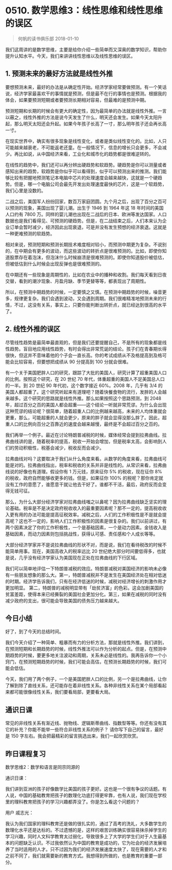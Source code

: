 # 0510. 数学思维3：线性思维和线性思维的误区
> 何帆的读书俱乐部
2018-01-10

我们这周讲的是数学思维，主要是给你介绍一些简单而又深奥的数学知识，帮助你提升认知水平。今天，我们来讲讲线性思维以及线性思维的误区。

## 1. 预测未来的最好方法就是线性外推
要想预测未来，最好的办法是从确定性开始。经济学家经常要做预测。有一个笑话说，经济学家最喜欢干的事情就是预测，但是最不在行的事情也是预测。根据我的体会，如果要预测短期或者要预测长期相对容易，但最难的是预测中期。 

预测短期和长期的时候会有更大的确定性，因为最简单的办法就是线性外推。一言以蔽之，线性外推的方法是说今天发生了什么，明天还会发生。如果今天太阳升起，那么明天太阳还会升起。如果今年孩子长高了一寸，那么明年孩子还会再长高一寸。

在现实世界中，确实有很多现象是线性变化，或者是类似线性变化的。比如，人只可能越来越衰老，不可能返老还童。在一般情况下，信息的增长只会更多，不会减少。再比如说，从中国经济来看，工业化和城市化的趋势都是很难逆转的。

在线性的趋势中，我们还可以再分辨出硬趋势和软趋势。硬趋势是你可以测量或者感知出来的趋势，软趋势是你似乎可以看得到，似乎可以预测出来的推测。我们能够比较有把握地预测笔记本电脑中芯片的处理速度会越来越快，这就是一个硬趋势。但是，哪一个电脑公司会最先开发出处理速度最快的芯片，这是一个软趋势，我们心里是没数的。 

二战之后，美国军人纷纷回家，数百万家庭团圆。九个月之后，出现了百分之百可以预测的现象，美国出现了婴儿潮。出生于 1946 到 1964 年这 18 年时间的美国人口约有 7800 万。同样的婴儿潮也出现在二战后的日本、欧洲等发达国家。人口数据也是我们看得见、可预测的硬趋势。但是，在二战结束之后，人们本来认为企业订单会暂时减少，经济因此出现衰退，可是并没有发生预想的经济衰退。这就是一种更难预测的软趋势。

相对来说，预测短期和预测长期技术难度相对较小，而预测中期更为复杂。不说别的，在中期会有更多的波动，而这些波动的转折点是很难预测的。比如，即使你知道股票存在着泡沫，但泡沫什么时候崩溃是很难预测的。即使你知道股价被低估，但被低估到什么时候会出现反弹也是很难预测的。

在中期还有一些现象是周期性的，比如在农业中的播种和收割。我们每天看到日夜交替，看到的潮汐现象、月盈月缺、季节更替等等，都表现出了周期性。

所以，在预测中期趋势的时候，一定要慎之又慎。在预测中期趋势的时候，噪音更多，规律更复杂。我们会遇到波动，又会遇到周期。我们很难精准地预测未来的行情，不过，这没有关系，事实上，只要你能判断出转折点，就已经达到很高的水平了。

## 2. 线性外推的误区
尽管线性趋势是最简单最直观的，但是我们还要提醒自己，不是所有的现象都是线性趋势。盲目地应用线性趋势，有时会得出非常荒诞的结论。孩子们在青春期长得很快，但这并不意味着他的个子会一直长高。你的考试成绩从不及格提高到及格可能会比较容易，但要想把成绩从 90 分提高到 100 分就会很难。

有一个关于美国肥胖人口的研究，跟踪了大批的美国人，研究计算了超重美国人口的比例。按照这个研究，在 20 世纪 70 年代，体重超重的美国人不足美国总人口的一半。到 20 世纪 90 年代初，这个数字接近 60%。2008 年，几乎有 3/4 的美国人都超重了。这个研究听起来有道理吧？随着快餐食物的流行，发胖的人会越来越多。这个研究的思路就是线性外推。那么如果按照这个思路预测，到 2048 年，超过百分之百的美国人都会超重——这个结论一听就非常荒谬。为什么会出现这种荒谬的结论呢？很简单，随着超重人口的比例越来越高，未来的人均体重就会更重，那么，可能超重的人就会更少，原来的胖子就会显得没那么胖了。因此，超重人口的比例向百分之百靠近的速度会越来越慢，最终是不会超过百分之百的。

我们再举一个例子。最近在讨论特朗普减税的时候，媒体经常会提到拉弗曲线。拉弗曲线讲的是，随着税率的提高，税收一开始会增加，但是税率太高，会影响到人们的劳动积极性，税基会减少，税收反而会减少。

拉弗曲线对吗？这要取决于我们从什么角度来看。从数学的角度来看，拉弗曲线可能是对的。拉弗曲线指出，税率和税收的关系并非是线性的。从常识来看，拉弗曲线说的好像也有道理。假设你有 1 万元钱，原来征你 5% 的税收，现在征你 8% 的税收，政府自然能够收更多的钱。但是，如果征你 100% 的税呢？那你肯定就没有工作的意愿了，谁愿意干就让他去干好了。谁都不干活，最后，政府反而会变得无钱可征。

那么，为什么大部分经济学家对拉弗曲线嗤之以鼻呢？因为拉弗曲线缺乏坚实的理论基础。税率是不是决定政府税收收入的最重要因素呢？那不一定的，提高税收收入更有用的办法可能是提高征税效率。减税之后，人们的工作积极性是不是就会提高呢？这也不一定的，影响人们工作积极性的因素是很复杂的。我们以前讲过，有两个因素决定了你的工作积极性，一个是基础因素，一个是动力因素。金钱收入是基础因素，而动力因素则包括挑战性，获得认可感、责任感和个人成长等等。

大部分经济学家并不是说拉弗曲线的形状不对，而是说，我们在看待税改的时候不能简单用事。现在，美国高收入的税率远比 20 世纪绝大部分时间要低得多，也就是说，几乎没有经济学家认为美国现在正处在拉弗曲线的下行区域。

我们可以简单地评估一下特朗普减税的效应。特朗普减税对美国经济的影响未必像有一些朋友想象的那么大。第一，特朗普减税并不是发生在美国经济处在相对低迷的时期。经济学告诉我们，只有在经济低迷的时候，减税对经济增长的刺激作用才更加明显。 第二，特朗普的减税明显带有「劫贫济富」的色彩。这会加剧美国的贫富差距，使得本来已经撕裂的美国社会更加分化。第三，如果在减税的同时没有减少政府的支出，很可能会导致美国的债务压力越来越大。

## 今日小结
好了，到了今天的总结时间。

我们今天介绍了一种简单、粗暴而有力的分析方法，那就是线性外推。我们讲到，在预测短期和长期趋势的时候，线性外推法可以作为分析的起点。但是，在预测中期趋势的时候，要更多地关注波动和周期，关系未必是线性的。我再告诉你一个小窍门，在预测短期趋势的时候，我们可能会高估，在预测长期趋势的时候，我们可能会低估。

今天，我们用了两个例子，一个是美国肥胖人口的比例，另一个是拉弗曲线，让你了解到除了直线关系，还可能存在着非线性关系。各种非线性关系在某个局部看起来都可能很像线性关系，我们要看局部，更要看大局。

## 通识日课
常见的非线性关系有渐近线、抛物线、逻辑斯蒂曲线、指数型等等。你还有没有其它的补充？你能不能举一些符合非线性关系的例子？
请你写下自己的留言，最好是 150 字左右。我会把最精彩的留言挑选出来，我们一起欣赏欣赏。

## 昨日课程复习
数学思维2：数学和语言是同宗同源的

通识日课：

我们讲到亚洲的孩子好像数学比美国的孩子更好。这也是一个很有争议的话题。有人说，中国的基础教育把孩子的数理化功底打得更牢靠，也有人说，我们现在学校里的理科教育把孩子的学习兴趣都弄没了。你是怎么看这个问题的？

用户 戚志光：

我认为我们国家的理科教育还是做的很扎实的，通过了高考的洗礼，大多数学生的数理化水平还是达标的。不过遗憾的是，这样的艰苦训练确实很容易抹杀掉学生的学习兴趣，同时人文科学教育太过弱化，导致很多上了大学的学生们对于人生最基本的问题缺乏认识。不过我依然认为中国的教育是成功的，它为社会的经济发展培养了当时适用的人才。只不过因为我们的经济发展速度太快了，现在需要的人才和之前不同了，我们就需要新的教育方式。我想得到所做的，也是教育的重要一部分。

